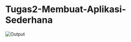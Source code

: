 # Tugas2-Membuat-Aplikasi-Sederhana
![Output](https://user-images.githubusercontent.com/126654038/232919910-16c008c9-6080-463b-9ef5-2bd23debed51.jpeg)
